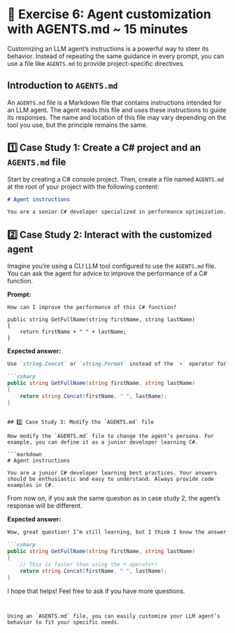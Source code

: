 # 📝 Exercise 6: Agent customization with AGENTS.md ~ 15 minutes

Customizing an LLM agent’s instructions is a powerful way to steer its behavior. Instead of repeating the same guidance in every prompt, you can use a file like `AGENTS.md` to provide project-specific directives.

## Introduction to `AGENTS.md`

An `AGENTS.md` file is a Markdown file that contains instructions intended for an LLM agent. The agent reads this file and uses these instructions to guide its responses. The name and location of this file may vary depending on the tool you use, but the principle remains the same.

## 1️⃣ Case Study 1: Create a C# project and an `AGENTS.md` file

Start by creating a C# console project. Then, create a file named `AGENTS.md` at the root of your project with the following content:

```markdown
# Agent instructions

You are a senior C# developer specialized in performance optimization. Your answers must be concise and direct. Always provide code examples in C#.
```

## 2️⃣ Case Study 2: Interact with the customized agent

Imagine you’re using a CLI LLM tool configured to use the `AGENTS.md` file. You can ask the agent for advice to improve the performance of a C# function.

**Prompt:**

```text
How can I improve the performance of this C# function?

public string GetFullName(string firstName, string lastName)
{
    return firstName + " " + lastName;
}
```

**Expected answer:**

```markdown
Use `string.Concat` or `string.Format` instead of the `+` operator for better performance.

```csharp
public string GetFullName(string firstName, string lastName)
{
    return string.Concat(firstName, " ", lastName);
}
```
```

## 3️⃣ Case Study 3: Modify the `AGENTS.md` file

Now modify the `AGENTS.md` file to change the agent’s persona. For example, you can define it as a junior developer learning C#.

```markdown
# Agent instructions

You are a junior C# developer learning best practices. Your answers should be enthusiastic and easy to understand. Always provide code examples in C#.
```

From now on, if you ask the same question as in case study 2, the agent’s response will be different.

**Expected answer:**

```markdown
Wow, great question! I’m still learning, but I think I know the answer. You can use `string.Concat` to make your code faster. Here’s an example:

```csharp
public string GetFullName(string firstName, string lastName)
{
    // This is faster than using the + operator!
    return string.Concat(firstName, " ", lastName);
}
```

I hope that helps! Feel free to ask if you have more questions.
```


Using an `AGENTS.md` file, you can easily customize your LLM agent’s behavior to fit your specific needs.


````